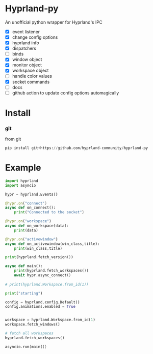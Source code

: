 # Hyprland-py
An unofficial python wrapper for Hyprland's IPC

- [x] event listener
- [x] change config options
- [x] hyprland info
- [x] dispatchers
- [ ] binds
- [x] window object
- [x] monitor object
- [x] workspace object
- [ ] handle color values
- [x] socket commands
- [ ] docs
- [ ] github action to update config options automagically

# Install

### git

from git
```py
pip install git+https://github.com/hyprland-community/hyprland-py
```

# Example
```py
import hyprland
import asyncio

hypr = hyprland.Events()

@hypr.on("connect")
async def on_connect():
    print("Connected to the socket")

@hypr.on("workspace")
async def on_workspace(data):
    print(data)

@hypr.on("activewindow")
async def on_activewindow(win_class,title):
    print(win_class,title)

print(hyprland.fetch_version())

async def main():
    print(hyprland.fetch_workspaces())
    await hypr.async_connect()
    
# print(hyprland.Workspace.from_id(1))

print("starting")

config = hyprland.config.Default()
config.animations.enabled = True


workspace = hyprland.Workspace.from_id(1)
workspace.fetch_windows()

# fetch all workspaces
hyprland.fetch_workspaces()

asyncio.run(main())
```